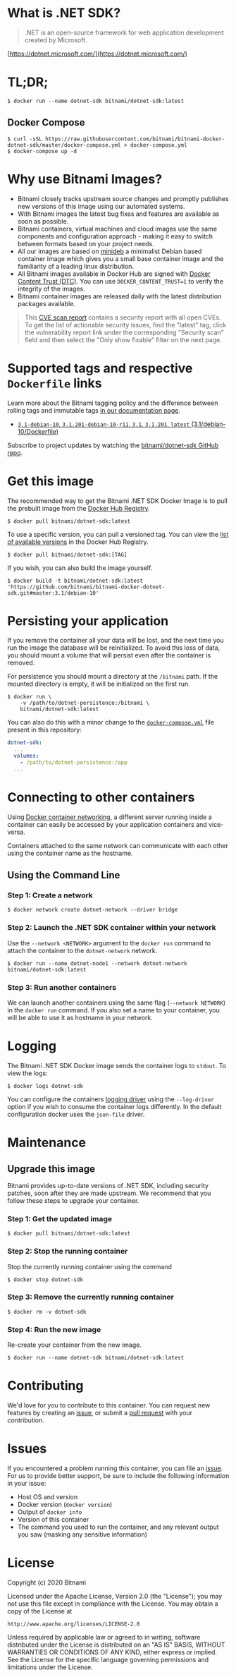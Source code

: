 # What is .NET SDK?

> .NET is an open-source framework for web application development created by Microsoft.

[https://dotnet.microsoft.com/](https://dotnet.microsoft.com/)

# TL;DR;

```console
$ docker run --name dotnet-sdk bitnami/dotnet-sdk:latest
```

## Docker Compose

```console
$ curl -sSL https://raw.githubusercontent.com/bitnami/bitnami-docker-dotnet-sdk/master/docker-compose.yml > docker-compose.yml
$ docker-compose up -d
```

# Why use Bitnami Images?

* Bitnami closely tracks upstream source changes and promptly publishes new versions of this image using our automated systems.
* With Bitnami images the latest bug fixes and features are available as soon as possible.
* Bitnami containers, virtual machines and cloud images use the same components and configuration approach - making it easy to switch between formats based on your project needs.
* All our images are based on [minideb](https://github.com/bitnami/minideb) a minimalist Debian based container image which gives you a small base container image and the familiarity of a leading linux distribution.
* All Bitnami images available in Docker Hub are signed with [Docker Content Trust (DTC)](https://docs.docker.com/engine/security/trust/content_trust/). You can use `DOCKER_CONTENT_TRUST=1` to verify the integrity of the images.
* Bitnami container images are released daily with the latest distribution packages available.

> This [CVE scan report](https://quay.io/repository/bitnami/dotnet-sdk?tab=tags) contains a security report with all open CVEs. To get the list of actionable security issues, find the "latest" tag, click the vulnerability report link under the corresponding "Security scan" field and then select the "Only show fixable" filter on the next page.

# Supported tags and respective `Dockerfile` links

Learn more about the Bitnami tagging policy and the difference between rolling tags and immutable tags [in our documentation page](https://docs.bitnami.com/containers/how-to/understand-rolling-tags-containers/).


* [`3.1-debian-10`, `3.1.201-debian-10-r11`, `3.1`, `3.1.201`, `latest` (3.1/debian-10/Dockerfile)](https://github.com/bitnami/bitnami-docker-dotnet-sdk/blob/3.1.201-debian-10-r11/3.1/debian-10/Dockerfile)

Subscribe to project updates by watching the [bitnami/dotnet-sdk GitHub repo](https://github.com/bitnami/bitnami-docker-dotnet-sdk).

# Get this image

The recommended way to get the Bitnami .NET SDK Docker Image is to pull the prebuilt image from the [Docker Hub Registry](https://hub.docker.com/r/bitnami/dotnet-sdk).

```console
$ docker pull bitnami/dotnet-sdk:latest
```

To use a specific version, you can pull a versioned tag. You can view the [list of available versions](https://hub.docker.com/r/bitnami/dotnet-sdk/tags/) in the Docker Hub Registry.

```console
$ docker pull bitnami/dotnet-sdk:[TAG]
```

If you wish, you can also build the image yourself.

```console
$ docker build -t bitnami/dotnet-sdk:latest 'https://github.com/bitnami/bitnami-docker-dotnet-sdk.git#master:3.1/debian-10'
```

# Persisting your application

If you remove the container all your data will be lost, and the next time you run the image the database will be reinitialized. To avoid this loss of data, you should mount a volume that will persist even after the container is removed.

For persistence you should mount a directory at the `/bitnami` path. If the mounted directory is empty, it will be initialized on the first run.

```console
$ docker run \
    -v /path/to/dotnet-persistence:/bitnami \
    bitnami/dotnet-sdk:latest
```

You can also do this with a minor change to the [`docker-compose.yml`](https://github.com/bitnami/bitnami-docker-dotnet-sdk/blob/master/docker-compose.yml) file present in this repository:

```yaml
dotnet-sdk:
  ...
  volumes:
    - /path/to/dotnet-persistence:/app
  ...
```

# Connecting to other containers

Using [Docker container networking](https://docs.docker.com/engine/userguide/networking/), a different server running inside a container can easily be accessed by your application containers and vice-versa.

Containers attached to the same network can communicate with each other using the container name as the hostname.

## Using the Command Line

### Step 1: Create a network

```console
$ docker network create dotnet-network --driver bridge
```

### Step 2: Launch the .NET SDK container within your network

Use the `--network <NETWORK>` argument to the `docker run` command to attach the container to the `dotnet-network` network.

```console
$ docker run --name dotnet-node1 --network dotnet-network bitnami/dotnet-sdk:latest
```

### Step 3: Run another containers

We can launch another containers using the same flag (`--network NETWORK`) in the `docker run` command. If you also set a name to your container, you will be able to use it as hostname in your network.

# Logging

The Bitnami .NET SDK Docker image sends the container logs to `stdout`. To view the logs:

```console
$ docker logs dotnet-sdk
```

You can configure the containers [logging driver](https://docs.docker.com/engine/admin/logging/overview/) using the `--log-driver` option if you wish to consume the container logs differently. In the default configuration docker uses the `json-file` driver.

# Maintenance

## Upgrade this image

Bitnami provides up-to-date versions of .NET SDK, including security patches, soon after they are made upstream. We recommend that you follow these steps to upgrade your container.

### Step 1: Get the updated image

```console
$ docker pull bitnami/dotnet-sdk:latest
```

### Step 2: Stop the running container

Stop the currently running container using the command

```console
$ docker stop dotnet-sdk
```

### Step 3: Remove the currently running container

```console
$ docker rm -v dotnet-sdk
```

### Step 4: Run the new image

Re-create your container from the new image.

```console
$ docker run --name dotnet-sdk bitnami/dotnet-sdk:latest
```

# Contributing

We'd love for you to contribute to this container. You can request new features by creating an [issue](https://github.com/bitnami/bitnami-docker-dotnet-sdk/issues), or submit a [pull request](https://github.com/bitnami/bitnami-docker-dotnet-sdk/pulls) with your contribution.

# Issues

If you encountered a problem running this container, you can file an [issue](https://github.com/bitnami/bitnami-docker-dotnet-sdk/issues/new). For us to provide better support, be sure to include the following information in your issue:

- Host OS and version
- Docker version (`docker version`)
- Output of `docker info`
- Version of this container
- The command you used to run the container, and any relevant output you saw (masking any sensitive information)

# License

Copyright (c) 2020 Bitnami

Licensed under the Apache License, Version 2.0 (the "License");
you may not use this file except in compliance with the License.
You may obtain a copy of the License at

    http://www.apache.org/licenses/LICENSE-2.0

Unless required by applicable law or agreed to in writing, software
distributed under the License is distributed on an "AS IS" BASIS,
WITHOUT WARRANTIES OR CONDITIONS OF ANY KIND, either express or implied.
See the License for the specific language governing permissions and
limitations under the License.
